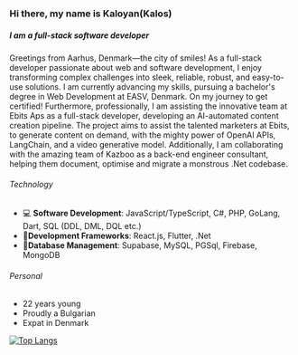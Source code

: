 ### Hi there, my name is Kaloyan(Kalos) 
##### I am a full-stack software developer

Greetings from Aarhus, Denmark—the city of smiles! As a full-stack developer passionate about web and software development, I enjoy transforming complex challenges into sleek, reliable, robust, and easy-to-use solutions.
I am currently advancing my skills, pursuing a bachelor's degree in Web Development at EASV, Denmark. On my journey to get certified! Furthermore, professionally, I am assisting the innovative team at Ebits Aps as a full-stack developer, developing an AI-automated content creation pipeline. The project aims to assist the talented marketers at Ebits, to generate content on demand, with the mighty power of OpenAI APIs, LangChain, and a video generative model.
Additionally, I am collaborating with the amazing team of Kazboo as a back-end engineer consultant, helping them document, optimise and migrate a monstrous .Net codebase.

###### Technology
- :computer: **Software Development**: JavaScript/TypeScript, C#, PHP, GoLang, Dart, SQL (DDL, DML, DQL etc.)
- :dvd:**Development Frameworks**: React.js, Flutter, .Net
- :floppy_disk:**Database Management**: Supabase, MySQL, PGSql, Firebase, MongoDB
  
###### Personal
- 22 years young
- Proudly a Bulgarian
- Expat in Denmark
  
[![Top Langs](https://github-readme-stats.vercel.app/api/top-langs/?username=kaloyanpepelyashki)](https://github.com/anuraghazra/github-readme-stats)

